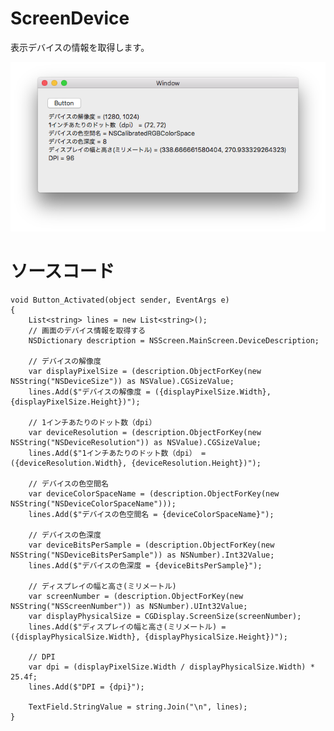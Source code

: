# ScreenDevice

表示デバイスの情報を取得します。

![](ScreenDevice.png)

# ソースコード

    void Button_Activated(object sender, EventArgs e)
    {
        List<string> lines = new List<string>();
        // 画面のデバイス情報を取得する
        NSDictionary description = NSScreen.MainScreen.DeviceDescription;

        // デバイスの解像度
        var displayPixelSize = (description.ObjectForKey(new NSString("NSDeviceSize")) as NSValue).CGSizeValue;
        lines.Add($"デバイスの解像度 = ({displayPixelSize.Width}, {displayPixelSize.Height})");

        // 1インチあたりのドット数（dpi）
        var deviceResolution = (description.ObjectForKey(new NSString("NSDeviceResolution")) as NSValue).CGSizeValue;
        lines.Add($"1インチあたりのドット数（dpi） = ({deviceResolution.Width}, {deviceResolution.Height})");

        // デバイスの色空間名
        var deviceColorSpaceName = (description.ObjectForKey(new NSString("NSDeviceColorSpaceName")));
        lines.Add($"デバイスの色空間名 = {deviceColorSpaceName}");

        // デバイスの色深度
        var deviceBitsPerSample = (description.ObjectForKey(new NSString("NSDeviceBitsPerSample")) as NSNumber).Int32Value;
        lines.Add($"デバイスの色深度 = {deviceBitsPerSample}");

        // ディスプレイの幅と高さ(ミリメートル)
        var screenNumber = (description.ObjectForKey(new NSString("NSScreenNumber")) as NSNumber).UInt32Value;
        var displayPhysicalSize = CGDisplay.ScreenSize(screenNumber);
        lines.Add($"ディスプレイの幅と高さ(ミリメートル) = ({displayPhysicalSize.Width}, {displayPhysicalSize.Height})");

        // DPI
        var dpi = (displayPixelSize.Width / displayPhysicalSize.Width) * 25.4f;
        lines.Add($"DPI = {dpi}");

        TextField.StringValue = string.Join("\n", lines);
    }
